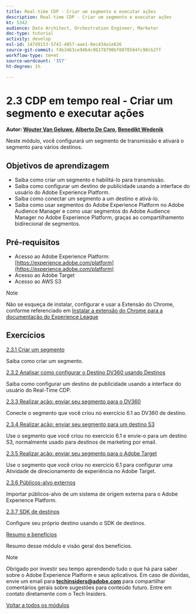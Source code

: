 ```yaml
---
title: Real-time CDP - Criar um segmento e executar ações
description: Real-time CDP - Criar um segmento e executar ações
kt: 5342
audience: Data Architect, Orchestration Engineer, Marketer
doc-type: tutorial
activity: develop
exl-id: 147d9153-5742-4857-aae1-0ec434a1e626
source-git-commit: f4b3463ce9464c96378790bf8070504fc90cb2ff
workflow-type: tm+mt
source-wordcount: '357'
ht-degree: 1%

---
```


# 2.3 CDP em tempo real - Criar um segmento e executar ações

**Autor: [Wouter Van Geluwe](https://www.linkedin.com/in/woutervangeluwe/), [Alberto De Caro](https://www.linkedin.com/in/albertodecaro/), [Benedikt Wedenik](https://www.linkedin.com/in/benedikt-wedenik/)**

Neste módulo, você configurará um segmento de transmissão e ativará o segmento para vários destinos.

## Objetivos de aprendizagem

- Saiba como criar um segmento e habilitá-lo para transmissão.
- Saiba como configurar um destino de publicidade usando a interface do usuário do Adobe Experience Platform.
- Saiba como conectar um segmento a um destino e ativá-lo.
- Saiba como usar segmentos do Adobe Experience Platform no Adobe Audience Manager e como usar segmentos do Adobe Audience Manager no Adobe Experience Platform, graças ao compartilhamento bidirecional de segmentos.

## Pré-requisitos

- Acesso ao Adobe Experience Platform: [https://experience.adobe.com/platform](https://experience.adobe.com/platform)
- Acesso ao Adobe Target
- Acesso ao AWS S3

>[!NOTE]
>
>Não se esqueça de instalar, configurar e usar a Extensão do Chrome, conforme referenciado em [Instalar a extensão do Chrome para a documentação do Experience League](../../gettingstarted/gettingstarted/ex1.md)

## Exercícios

[2.3.1 Criar um segmento](./ex1.md)

Saiba como criar um segmento.

[2.3.2 Analisar como configurar o Destino DV360 usando Destinos](./ex2.md)

Saiba como configurar um destino de publicidade usando a interface do usuário do Real-Time CDP.

[2.3.3 Realizar ação: enviar seu segmento para o DV360](./ex3.md)

Conecte o segmento que você criou no exercício 6.1 ao DV360 de destino.

[2.3.4 Realizar ação: enviar seu segmento para um destino S3](./ex4.md)

Use o segmento que você criou no exercício 6.1 e envie-o para um destino S3, normalmente usado para destinos de marketing por email.

[2.3.5 Realizar ação: enviar seu segmento para o Adobe Target](./ex5.md)

Use o segmento que você criou no exercício 6.1 para configurar uma Atividade de direcionamento de experiência no Adobe Target.

[2.3.6 Públicos-alvo externos](./ex6.md)

Importar públicos-alvo de um sistema de origem externa para o Adobe Experience Platform.

[2.3.7 SDK de destinos](./ex7.md)

Configure seu próprio destino usando o SDK de destinos.

[Resumo e benefícios](./summary.md)

Resumo desse módulo e visão geral dos benefícios.

>[!NOTE]
>
>Obrigado por investir seu tempo aprendendo tudo o que há para saber sobre o Adobe Experience Platform e seus aplicativos. Em caso de dúvidas, envie um email para **techinsiders@adobe.com** para compartilhar comentários gerais sobre sugestões para conteúdo futuro. Entre em contato diretamente com o Tech Insiders.

[Voltar a todos os módulos](../../../overview.md)
